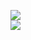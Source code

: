 [![](https://img.shields.io/badge/Made%20With-Github%20Spray-lightgrey.svg?style=for-the-badge&logo=github)](https://github.com/Annihil/github-spray#16060)  
[![](https://i.imgur.com/2DrTn0Z.gif)](https://github.com/Annihil/github-spray)